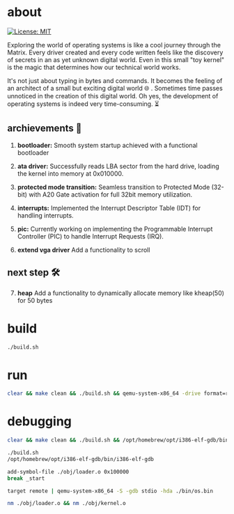 # about

[![License: MIT](https://img.shields.io/badge/License-MIT-blue.svg)](https://opensource.org/licenses/MIT)

Exploring the world of operating systems is like a cool journey through the Matrix. Every driver created and every code written feels like the discovery of secrets in an as yet unknown digital world. Even in this small "toy kernel" is the magic that determines how our technical world works.

It's not just about typing in bytes and commands. It becomes the feeling of an architect of a small but exciting digital world 🌐 . Sometimes time passes unnoticed in the creation of this digital world. Oh yes, the development of operating systems is indeed very time-consuming. ⏳

## archievements 🚀

1. **bootloader:**
   Smooth system startup achieved with a functional bootloader

2. **ata driver:**
   Successfully reads LBA sector from the hard drive, loading the kernel into memory at 0x010000.

3. **protected mode transition:**
   Seamless transition to Protected Mode (32-bit) with A20 Gate activation for full 32bit memory utilization.

4. **interrupts:**
   Implemented the Interrupt Descriptor Table (IDT) for handling interrupts.

5. **pic:**
   Currently working on implementing the Programmable Interrupt Controller (PIC) to handle Interrupt Requests (IRQ).

6. **extend vga driver**
   Add a functionality to scroll

## next step 🛠️

7. **heap**
   Add a functionality to dynamically allocate memory like kheap(50) for 50 bytes

# build

```bash
./build.sh
```

# run

```bash
clear && make clean && ./build.sh && qemu-system-x86_64 -drive format=raw,file=./bin/os.bin
```

# debugging

```bash
clear && make clean && ./build.sh && /opt/homebrew/opt/i386-elf-gdb/bin/i386-elf-gdb -x .gdbinit
```

```bash
./build.sh
/opt/homebrew/opt/i386-elf-gdb/bin/i386-elf-gdb

add-symbol-file ./obj/loader.o 0x100000
break _start

target remote | qemu-system-x86_64 -S -gdb stdio -hda ./bin/os.bin
```

```bash
nm ./obj/loader.o && nm ./obj/kernel.o
```
